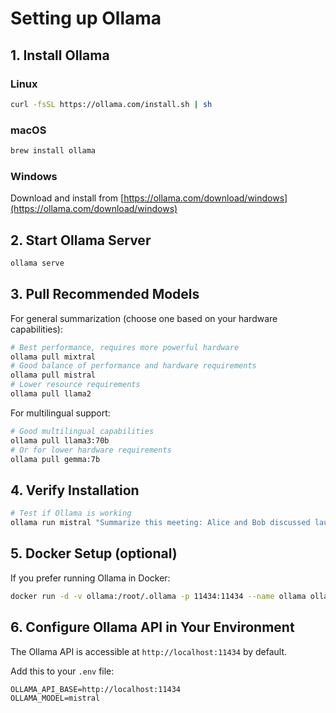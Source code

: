 # Setting up Ollama

## 1. Install Ollama

### Linux
```bash
curl -fsSL https://ollama.com/install.sh | sh
```

### macOS
```bash
brew install ollama
```

### Windows
Download and install from [https://ollama.com/download/windows](https://ollama.com/download/windows)

## 2. Start Ollama Server
```bash
ollama serve
```

## 3. Pull Recommended Models

For general summarization (choose one based on your hardware capabilities):
```bash
# Best performance, requires more powerful hardware
ollama pull mixtral
# Good balance of performance and hardware requirements
ollama pull mistral
# Lower resource requirements
ollama pull llama2
```

For multilingual support:
```bash
# Good multilingual capabilities
ollama pull llama3:70b
# Or for lower hardware requirements
ollama pull gemma:7b
```

## 4. Verify Installation
```bash
# Test if Ollama is working
ollama run mistral "Summarize this meeting: Alice and Bob discussed launching a new product in September."
```

## 5. Docker Setup (optional)

If you prefer running Ollama in Docker:

```bash
docker run -d -v ollama:/root/.ollama -p 11434:11434 --name ollama ollama/ollama
```

## 6. Configure Ollama API in Your Environment

The Ollama API is accessible at `http://localhost:11434` by default.

Add this to your `.env` file:
```
OLLAMA_API_BASE=http://localhost:11434
OLLAMA_MODEL=mistral
```